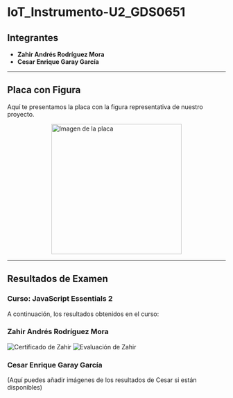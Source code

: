 # IoT_Instrumento-U2_GDS0651

## Integrantes

- **Zahir Andrés Rodríguez Mora**
- **Cesar Enrique Garay García**

---

## Placa con Figura

Aquí te presentamos la placa con la figura representativa de nuestro proyecto.

<div style="display: flex; align-items: center; justify-content: center;">
  <img src="https://github.com/user-attachments/assets/7299dd9a-682f-4a8e-b4e3-6e323ccb0ff1" width="300" alt="Imagen de la placa">
</div>

---

## Resultados de Examen

### Curso: **JavaScript Essentials 2**

A continuación, los resultados obtenidos en el curso:

### Zahir Andrés Rodríguez Mora

![Certificado de Zahir](https://github.com/user-attachments/assets/83f5594e-5c31-4b7b-9bab-a96ec4bc793b/)
![Evaluación de Zahir](https://github.com/user-attachments/assets/4ba04318-f093-4aa1-860c-eb83520169a0/)

### Cesar Enrique Garay García

(Aquí puedes añadir imágenes de los resultados de Cesar si están disponibles)



